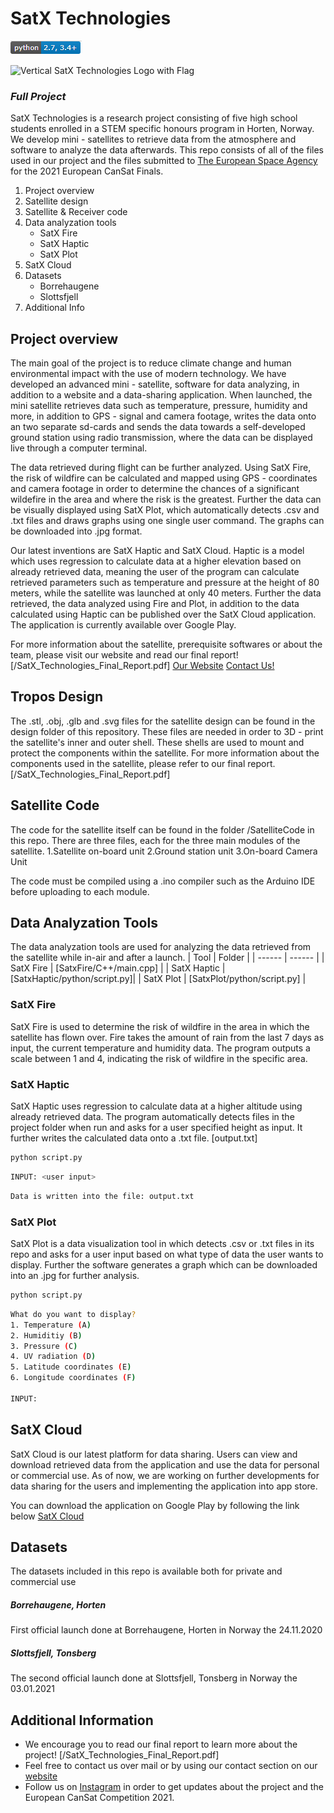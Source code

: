 # SatX Technologies 

![Python Version](./Documentation/Skjermbilde.PNG)

![Vertical SatX Technologies Logo with Flag](/Images/SatX-Technologies-logo.png)

### _Full Project_

SatX Technologies is a research project consisting of five high school students enrolled in a STEM specific honours program in Horten, Norway. We develop mini - satellites to retrieve data from the atmosphere and software to analyze the data afterwards. This repo consists of all of the files used in our project and the files submitted to [The European Space Agency](https://www.esa.int/) for the 2021 European CanSat Finals. 

1.  Project overview
2.  Satellite design
3. Satellite & Receiver code
4.  Data analyzation tools
    * SatX Fire
    * SatX Haptic
    * SatX Plot
5.  SatX Cloud
6.  Datasets
    * Borrehaugene
    * Slottsfjell
7. Additional Info

## Project overview

The main goal of the project is to reduce climate change and human environmental impact with the use of modern technology. We have developed an advanced mini - satellite, software for data analyzing, in addition to a website and a data-sharing application. When launched, the mini satellite retrieves data such as temperature, pressure, humidity and more, in addition to GPS - signal and camera footage, writes the data onto an two separate sd-cards and sends the data towards a self-developed ground station using radio transmission, where the data can be displayed live through a computer terminal. 

The data retrieved during flight can be further analyzed. Using SatX Fire, the risk of wildfire can be calculated and mapped using GPS - coordinates and camera footage in order to determine the chances of a significant wildefire in the area and where the risk is the greatest. Further the data can be visually displayed using SatX Plot, which automatically detects .csv and .txt files and draws graphs using one single user command. The graphs can be downloaded into .jpg format. 

Our latest inventions are SatX Haptic and SatX Cloud. Haptic is a model which uses regression to calculate data at a higher elevation based on already retrieved data, meaning the user of the program can calculate retrieved parameters such as temperature and pressure at the height of 80 meters, while the satellite was launched at only 40 meters. Further the data retrieved, the data analyzed using Fire and Plot, in addition to the data calculated using Haptic can be published over the SatX Cloud application. The application is currently available over Google Play. 

For more information about the satellite, prerequisite softwares or about the team, please visit our website and read our final report! [/SatX_Technologies_Final_Report.pdf] 
[Our Website](http://satxnorway.com/)
[Contact Us!](mailto:satxnorway@gmail.com)

## Tropos Design
The .stl, .obj, .glb and .svg files for the satellite design can be found in the design folder of this repository. These files are needed in order to 3D - print the satellite's inner and outer shell. These shells are used to mount and protect the components within the satellite. For more information about the components used in the satellite, please refer to our final report. [/SatX_Technologies_Final_Report.pdf] 


## Satellite Code
The code for the satellite itself can be found in the folder /SatelliteCode in this repo. There are three files, each for the three main modules of the satellite. 
 1.Satellite on-board unit
 2.Ground station unit
 3.On-board Camera Unit

The code must be compiled using a .ino compiler such as the Arduino IDE before uploading to each module.

## Data Analyzation Tools
The data analyzation tools are used for analyzing the data retrieved from the satellite while in-air and after a launch.
| Tool | Folder |
| ------ | ------ |
| SatX Fire | [SatxFire/C++/main.cpp] |
| SatX Haptic | [SatxHaptic/python/script.py]|
| SatX Plot | [SatxPlot/python/script.py] |

### SatX Fire
SatX Fire is used to determine the risk of wildfire in the area in which the satellite has flown over. Fire takes the amount of rain from the last 7 days as input, the current temperature and humidity data. The program outputs a scale between 1 and 4, indicating the risk of wildfire in the specific area. 


### SatX Haptic
SatX Haptic uses regression to calculate data at a higher altitude using already retrieved data. The program automatically detects files in the project folder when run and asks for a user specified height as input. It further writes the calculated data onto a .txt file. [output.txt]

```sh
python script.py
```

```sh
INPUT: <user input>
```
```sh
Data is written into the file: output.txt
```

### SatX Plot
SatX Plot is a data visualization tool in which detects .csv or .txt files in its repo and asks for a user input based on what type of data the user wants to display. Further the software generates a graph which can be downloaded into an .jpg for further analysis.

```sh
python script.py
```

```sh
What do you want to display? 
1. Temperature (A) 
2. Humiditiy (B) 
3. Pressure (C) 
4. UV radiation (D)
5. Latitude coordinates (E) 
6. Longitude coordinates (F)

INPUT:
```

## SatX Cloud
SatX Cloud is our latest platform for data sharing. Users can view and download retrieved data from the application and use the data for personal or commercial use. As of now, we are working on further developments for data sharing for the users and implementing the application into app store.  

You can download the application on Google Play by following the link below
[SatX Cloud](https://play.google.com/store/apps/details?id=com.gmail.satxnorway.satx10&gl=NO)

## Datasets
The datasets included in this repo is available both for private and commercial use

##### Borrehaugene, Horten
First official launch done at Borrehaugene, Horten in Norway the 24.11.2020

##### Slottsfjell, Tonsberg
The second official launch done at Slottsfjell, Tonsberg in Norway the 03.01.2021


## Additional Information

- We encourage you to read our final report to learn more about the project! [/SatX_Technologies_Final_Report.pdf]
- Feel free to contact us over mail or by using our contact section on our [website](http://satxnorway.com/)
- Follow us on [Instagram](https://www.instagram.com/satx_norway/) in order to get updates about the project and the European CanSat Competition 2021.






